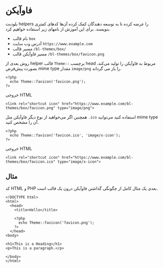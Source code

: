 # فاوآیکن
<!-- position: 5 -->
بلودیت helpers را عرضه کرده تا به توسعه دهندگان کمک کرده آن‌ها کدهای کمتری بنویسند.
برای این آموزش از نامهای زیر استفاده خواهیم کرد.

- نام قالب `box`
- آدرس وب سایت `https://www.example.com`
- مسیر قالب `/bl-themes/box/`
- مسیر فاوآیکن قالب `/bl-themes/box/favicon.png`

روش بعدی از helper قالب  `Theme::` برچسب head مربوط به فاوآیکن را تولید می‌کند، بصورت پیش‌فرض mime type مقدار  `image/png`  را باز می گرداند.

```
<?php
  echo Theme::favicon('favicon.png');
?>
```

خروجی HTML

```
<link rel="shortcut icon" href="https://www.example.com/bl-themes/box/favicon.png" type="image/png">
```

همچنین اگر می‌خواهید از نوع دیگر فاوآیکن مثل `.ico` استفاده کنید می‌توانید mime type آن را مشخص کنید.
```
<?php
  echo Theme::favicon('favicon.ico', 'image/x-icon');
?>
```
خروجی HTML
```
<link rel="shortcut icon" href="https://www.example.com/bl-themes/box/favicon.ico" type="image/x-icon">
```
<h2 id="example">مثال</h2>
کد HTML و PHP بعدی یک مثال کامل از چگونگی گذاشتن فاوآیکن درون یک قالب است.

```
<!DOCTYPE html>
<html>
  <head>
    <title>Hello</title>

    <?php
      echo Theme::favicon('favicon.png');
    ?>
  </head>
<body>

<h1>This is a Heading</h1>
<p>This is a paragraph.</p>

</body>
</html>
```
